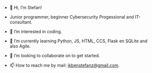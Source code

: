 - 👋 Hi, I’m Stefan!
- Junior programmer, beginner Cybersecurity Progessional and IT-consultant.
  
- 👀 I’m interested in coding. 
- 🌱 I’m currently learning Python, JS, HTML, CCS, Flask en SQLite and also Agile.
- 💞️ I’m looking to collaborate on to get started. 
- 📫 How to reach me by mail: ikbenstefanz@gmail.com.

<!---
SLTR34/SLTR34 is a ✨ special ✨ repository because its `README.md` (this file) appears on your GitHub profile.
You can click the Preview link to take a look at your changes.
--->
